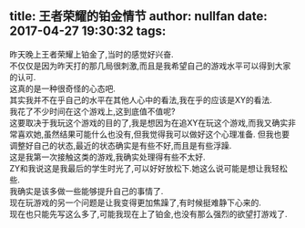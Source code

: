 title: 王者荣耀的铂金情节
author: nullfan
date: 2017-04-27 19:30:32
tags:
---
昨天晚上王者荣耀上铂金了,当时的感觉好兴奋.  
不仅仅是因为昨天打的那几局很刺激,而且是我希望自己的游戏水平可以得到大家的认可.  
这真的是一种很奇怪的心态吧.  
其实我并不在乎自己的水平在其他人心中的看法,我在乎的应该是XY的看法.  
我花了不少时间在这个游戏上,这到底值不值呢?  
这要取决于我玩这个游戏的目的了,我是想因为在追XY在玩这个游戏,而我又确实非常喜欢她,虽然结果可能什么也没有,但我觉得我可以做好这个心理准备. 
但我也要调整好自己的状态,最近的状态确实是有些不好,而且是有些浮躁.  
这是我第一次接触这类的游戏,我确实处理得有些不太好.  
ZY和我说这是我最后的学生时光了,可以好好放松下.她这么说可能是想让我轻松些.  
我确实是该多做一些能够提升自己的事情了.  
现在玩游戏的另一个问题是让我变得更加焦躁了,有时候挺难静下心来的.  
现在也只能先写这么多了,可能我现在上了铂金,也没有那么强烈的欲望打游戏了.  
